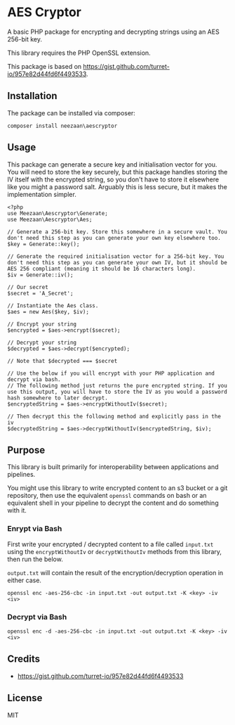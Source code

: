 # AES Cryptor

A basic PHP package for encrypting and decrypting strings using an AES 256-bit key.

This library requires the PHP OpenSSL extension.

This package is based on https://gist.github.com/turret-io/957e82d44fd6f4493533.

## Installation

The package can be installed via composer:

```
composer install neezaan\aescryptor
```

## Usage

This package can generate a secure key and initialisation vector for you. You will need to store the key securely, but this package handles storing the IV itself with the encrypted string, so you don't have to store it elsewhere like you might a password salt. Arguably this is less secure, but it makes the implementation simpler.

```
<?php 
use Meezaan\Aescryptor\Generate;
use Meezaan\Aescryptor\Aes;

// Generate a 256-bit key. Store this somewhere in a secure vault. You don't need this step as you can generate your own key elsewhere too.
$key = Generate::key();

// Generate the required initialisation vector for a 256-bit key. You don't need this step as you can generate your own IV, but it should be AES 256 compliant (meaning it should be 16 characters long).
$iv = Generate::iv();

// Our secret
$secret = 'A_Secret';

// Instantiate the Aes class.
$aes = new Aes($key, $iv);

// Encrypt your string
$encrypted = $aes->encrypt($secret);

// Decrypt your string
$decrypted = $aes->decrypt($encrypted);

// Note that $decrypted === $secret

// Use the below if you will encrypt with your PHP application and decrypt via bash.
// The following method just returns the pure encrypted string. If you use this output, you will have to store the IV as you would a password hash somewhere to later decrypt.
$encryptedString = $aes->encryptWithoutIv($secret);

// Then decrypt this the following method and explicitly pass in the iv
$decryptedString = $aes->decryptWithoutIv($encryptedString, $iv);

```
## Purpose

This library is built primarily for interoperability between applications and pipelines.

You might use this library to write encrypted content to an s3 bucket or a git repository, then use the equivalent `openssl` commands on bash or an equivalent shell in your pipeline to decrypt the content and do something with it.

### Enrypt via Bash

First write your encrypted / decrypted content to a file called `input.txt` using the `encryptWithoutIv` or `decryptWithoutIv` methods from this library, then run the below.

`output.txt` will contain the result of the encryption/decryption operation in either case.

```
openssl enc -aes-256-cbc -in input.txt -out output.txt -K <key> -iv <iv>
```

### Decrypt via Bash
```
openssl enc -d -aes-256-cbc -in input.txt -out output.txt -K <key> -iv <iv>
```

## Credits

* https://gist.github.com/turret-io/957e82d44fd6f4493533

## License

MIT